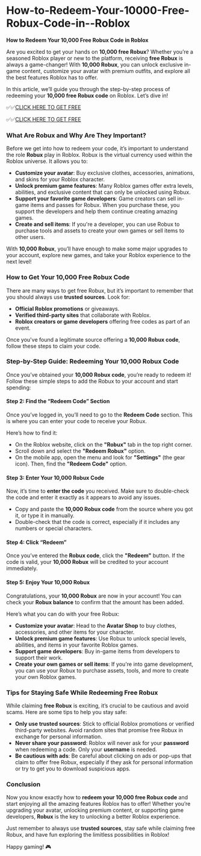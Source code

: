 # How-to-Redeem-Your-10000-Free-Robux-Code-in--Roblox

**How to Redeem Your 10,000 Free Robux Code in Roblox**

Are you excited to get your hands on **10,000 free Robux**? Whether you’re a seasoned Roblox player or new to the platform, receiving **free Robux** is always a game-changer! With **10,000 Robux**, you can unlock exclusive in-game content, customize your avatar with premium outfits, and explore all the best features Roblox has to offer. 

In this article, we’ll guide you through the step-by-step process of redeeming your **10,000 free Robux code** on Roblox. Let’s dive in!

✅✅[CLICK HERE TO GET FREE](https://tinyurl.com/f5a9kmyc)

✅✅[CLICK HERE TO GET FREE](https://tinyurl.com/f5a9kmyc)

### What Are Robux and Why Are They Important?

Before we get into how to redeem your code, it’s important to understand the role **Robux** play in Roblox. Robux is the virtual currency used within the Roblox universe. It allows you to:

- **Customize your avatar**: Buy exclusive clothes, accessories, animations, and skins for your Roblox character.
- **Unlock premium game features**: Many Roblox games offer extra levels, abilities, and exclusive content that can only be unlocked using Robux.
- **Support your favorite game developers**: Game creators can sell in-game items and passes for Robux. When you purchase these, you support the developers and help them continue creating amazing games.
- **Create and sell items**: If you're a developer, you can use Robux to purchase tools and assets to create your own games or sell items to other users.

With **10,000 Robux**, you’ll have enough to make some major upgrades to your account, explore new games, and take your Roblox experience to the next level!

### How to Get Your 10,000 Free Robux Code

There are many ways to get free Robux, but it’s important to remember that you should always use **trusted sources**. Look for:
- **Official Roblox promotions** or giveaways.
- **Verified third-party sites** that collaborate with Roblox.
- **Roblox creators or game developers** offering free codes as part of an event.

Once you've found a legitimate source offering a **10,000 Robux code**, follow these steps to claim your code.

### Step-by-Step Guide: Redeeming Your 10,000 Robux Code

Once you’ve obtained your **10,000 Robux code**, you’re ready to redeem it! Follow these simple steps to add the Robux to your account and start spending:

#### Step 2: Find the “Redeem Code” Section

Once you’ve logged in, you’ll need to go to the **Redeem Code** section. This is where you can enter your code to receive your Robux.

Here’s how to find it:
- On the Roblox website, click on the **"Robux"** tab in the top right corner.
- Scroll down and select the **"Redeem Robux"** option.
- On the mobile app, open the menu and look for **"Settings"** (the gear icon). Then, find the **"Redeem Code"** option.

#### Step 3: Enter Your 10,000 Robux Code

Now, it’s time to **enter the code** you received. Make sure to double-check the code and enter it exactly as it appears to avoid any issues.

- Copy and paste the **10,000 Robux code** from the source where you got it, or type it in manually.
- Double-check that the code is correct, especially if it includes any numbers or special characters.
  
#### Step 4: Click “Redeem”

Once you’ve entered the **Robux code**, click the **"Redeem"** button. If the code is valid, your **10,000 Robux** will be credited to your account immediately.

#### Step 5: Enjoy Your 10,000 Robux

Congratulations, your **10,000 Robux** are now in your account! You can check your **Robux balance** to confirm that the amount has been added.

Here’s what you can do with your free Robux:
- **Customize your avatar**: Head to the **Avatar Shop** to buy clothes, accessories, and other items for your character.
- **Unlock premium game features**: Use Robux to unlock special levels, abilities, and items in your favorite Roblox games.
- **Support game developers**: Buy in-game items from developers to support their work.
- **Create your own games or sell items**: If you're into game development, you can use your Robux to purchase assets, tools, and more to create your own Roblox games.

### Tips for Staying Safe While Redeeming Free Robux

While claiming **free Robux** is exciting, it’s crucial to be cautious and avoid scams. Here are some tips to help you stay safe:

- **Only use trusted sources**: Stick to official Roblox promotions or verified third-party websites. Avoid random sites that promise free Robux in exchange for personal information.
- **Never share your password**: Roblox will never ask for your **password** when redeeming a code. Only your **username** is needed.
- **Be cautious with ads**: Be careful about clicking on ads or pop-ups that claim to offer free Robux, especially if they ask for personal information or try to get you to download suspicious apps.

### Conclusion

Now you know exactly how to **redeem your 10,000 free Robux code** and start enjoying all the amazing features Roblox has to offer! Whether you’re upgrading your avatar, unlocking premium content, or supporting game developers, **Robux** is the key to unlocking a better Roblox experience. 

Just remember to always use **trusted sources**, stay safe while claiming free Robux, and have fun exploring the limitless possibilities in Roblox!

Happy gaming! 🎮
